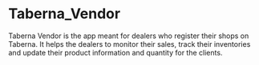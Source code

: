 # Taberna_Vendor
Taberna Vendor is the app meant for dealers who register their shops on Taberna. It helps the dealers to monitor their sales, track their inventories and update their product information and quantity for the clients.
